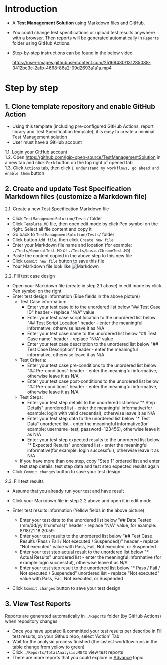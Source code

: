 # Introduction
* A **Test Management Solution** using Markdown files and GitHub.
* You could change test specifications or upload test results anywhere with a browser. Then reports will be generated automatically in `Reports` folder using GitHub Actions.
* Step-by-step instructions can be found in the below video


  https://user-images.githubusercontent.com/25169430/131285088-3412bc3c-2afb-4668-86a2-09d2693a1a1a.mp4


# Step by step
## 1. Clone template repository and enable GitHub Action
* Using this template (including pre-configured GitHub Actions, report library and Test Specification template), it is easy to create a minimal Test Management solution
* User must have a GitHub account  
  
1.1. Login your [GitHub](https://github.com/login) account  
1.2. Open https://github.com/lgjp-open-source/TestManagementSolution in a new tab and click `Fork` button on the top right of opened tab  
1.3. Click `Actions` tab, then click `I understand my workflows, go ahead and enable them` button

## 2. Create and update Test Specification Markdown files (customize a Markdown file)
2.1. Create a new Test Specification Markdown file  
 * Click `TestManagementSolution/Tests/` folder
 * Click `Template.MD` file, then open edit mode by click Pen symbol on the right. Select all file content and copy it  
 * Go back to `TestManagementSolution/Tests/` folder
 * Click button `Add file`, then click `Create new file`
 * Enter your Markdown file name and location (for example: `./Tests/GeneralTest.MD` or `./Tests/basic/ChromeTest.MD`)
 * Paste the content copied in the above step to this new file
 * Click `Commit new file` button to save this file
 * Your Markdown file look like
 ![Markdown](https://user-images.githubusercontent.com/25169430/131081891-4563eb4f-fc63-4819-a3a7-063db19fb6c6.png)  

2.2. Fill test case design
* Open your Markdown file (create in step 2.1 above) in edit mode by click Pen symbol on the right
* Enter test design information (Blue fields in the above picture)
  * Test Case information:
    * Enter your test case id to the unordered list below "## Test Case ID" header - replace "N/A" value
    * Enter your test case script location to the unordered list below "## Test Script Location" header - enter the meaningful informative, otherwise leave it as N/A
    * Enter your test case name to the unordered list below "## Test Case name" header - replace "N/A" value
    * Enter your test case description to the unordered list below "## Test Case Description" header - enter the meaningful informative, otherwise leave it as N/A
  * Test Criteria:
    * Enter your test case pre-conditions to the unordered list below "## Pre-conditions" header - enter the meaningful informative, otherwise leave it as N/A
    * Enter your test case post-conditions to the unordered list below "## Pre-conditions" header - enter the meaningful informative, otherwise leave it as N/A
  * Test Steps: 
    * Enter your test step details to the unordered list below "* Step Details" unordered list - enter the meaningful informative(for example: login with valid credential), otherwise leave it as N/A
    * Enter your test step data to the unordered list below "* Test Data" unordered list - enter the meaningful informative(for example: username=test, password=123456), otherwise leave it as N/A
    * Enter your test step expected results to the unordered list below "* Expected Results" unordered list - enter the meaningful informative(for example: login successful), otherwise leave it as N/A
  * If you have more than one step, copy "Step 1" ordered list and enter test step details, test step data and test step expected results again
* Click `Commit changes` button to save your test design  

2.3. Fill test results
* Assume that you already run your test and have result
* Click your Markdown file in step 2.2 above and open it in edit mode
* Enter test results information (Yellow fields in the above picture)
  * Enter your test date to the unordered list below "## Date Tested (mm/dd/yy hh:mm:ss)" header - replace "N/A" value, for example: 8/18/21 18:20:59
  * Enter your test results to the unordered list below "## Test Case Results (Pass / Fail / Not executed / Suspended))" header - replace "Not executed" value with Pass, Fail, Not executed, or Suspended
  * Enter your test step actual result to the unordered list below "* Actual Results" unordered list - enter the meaningful informative (for example:login successful), otherwise leave it as N/A
  * Enter your test step result to the unordered list below "* Pass / Fail / Not executed / Suspended" unordered list - replace "Not executed" value with Pass, Fail, Not executed, or Suspended

* Click `Commit changes` button to save your test design

## 3. View Test Reports
Reports are generated automatically in `./Reports` folder (by GitHub Actions) when repository changes
* Once you have updated & committed your test results per describe in Fill test results,  on your Github repo, select 'Action' Tab
* Wait for the analysic process finished (the lastest workflow runs in the table change from yellow to green)
* Click `./Reports/TotalAnalysis.MD` to view test reports
* There are more reports that you could explore in [Advance](./advance.md) topic
